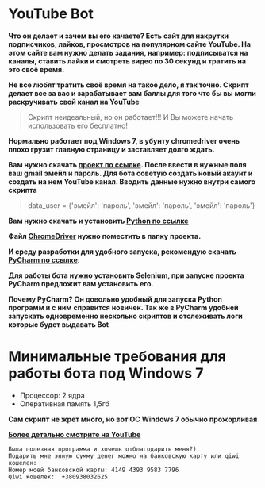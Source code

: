 # YouTube Bot

**Что он делает и зачем вы его качаете? Есть сайт для накрутки подписчиков, лайков, просмотров на популярном сайте YouTube. На этом сайте вам нужно делать задания, например: подписыватся на каналы, ставить лайки и смотреть видео по 30 секунд и тратить на это своё время.**

**Не все любят тратить своё время на такое дело, я так точно. Скрипт делает все за вас и зарабатывает вам баллы для того что бы вы могли раскручивать свой канал на YouTube**

>Скрипт неидеальный, но он работает!!! И Вы можете начать использовать его бесплатно!

**Нормально работает под Windows 7, в убунту chromedriver очень плохо грузит главную страницу и заставляет долго ждать.**

**Вам нужно скачать [проект по ссылке](https://github.com/Ivan-1994/youtube_bot/archive/master.zip).
После ввести в нужные поля ваш gmail эмейл и пароль. Для бота советую создать новый акаунт и создать на нем YouTube канал.
Вводить данные нужно внутри самого скрипта**

>data_user = {'эмейл': 'пароль',
             'эмейл': 'пароль',
             'эмейл': 'пароль'}

**Вам нужно скачать и установить [Python по ссылке](https://www.python.org/ftp/python/3.7.0/python-3.7.0.exe)**

**Файл [ChromeDriver](https://chromedriver.storage.googleapis.com/2.41/chromedriver_win32.zip) нужно поместить в папку проекта.**

**И среду разработки для удобного запуска, рекомендую скачать [PyCharm по ссылке](https://www.jetbrains.com/pycharm/download/download-thanks.html?platform=windows&code=PCC).**

**Для работы бота нужно установить Selenium, при запуске проекта PyCharm предложит вам установить его.**

**Почему PyCharm? Он довольно удобный для запуска Python программ и с ним справится новичек. Так же в PyCharm удобней запускать одновременно несколько скриптов и отслеживать логи которые будет выдавать Bot**

# Минимальные требования для работы бота под Windows 7
- Процессор: 2 ядра
- Оперативная память 1,5гб

**Сам скрипт не жрет много, но вот ОС Windows 7 обычно прожорливая**

**[Более детально смотрите на YouTube](https://www.youtube.com/watch?v=Sz2olBnyrAk)**

```
Была полезная программа и хочешь отблагодарить меня?)
Подарить мне энную сумму денег можно на банковскую карту или qiwi кошелек:
Номер моей банковской карты: 4149 4393 9583 7796
Qiwi кошелек:  +380938032625
```

